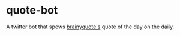 # quote-bot

A twitter bot that spews [brainyquote's](http://www.brainyquote.com) quote of the day on the daily.
